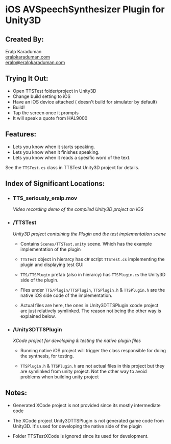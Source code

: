 # iOS AVSpeechSynthesizer Plugin for Unity3D

## Created By:
Eralp Karaduman  
[eralpkaraduman.com](http://eralpkaraduman.com)  
[eralp@eralpkaraduman.com](mailto:eralp@eralpkaraduman.com)

## Trying It Out:

- Open TTSTest folder/project in Unity3D
- Change build setting to iOS
- Have an iOS device attached ( doesn't build for simulator by default)
- Build!
- Tap the screen once it prompts
- It will speak a quote from HAL9000

## Features:

- Lets you know when it starts speaking.
- Lets you know when it finishes speaking.
- Lets you know when it reads a spesific word of the text.

See the `TTSTest.cs` class in TTSTest Unity3D project for details.

## Index of Significant Locations:

- ### TTS_seriously_eralp.mov  
  *Video recording demo of the compiled Unity3D project on iOS*

- ### /TTSTest  
  *Unity3D project containing the Plugin and the test implementation scene*

  - Contains `Scenes/TTSTest.unity` scene. Which has the example implementation of the plugin

  - `TTSTest` object in hierarcy has c# script `TTSTest.cs` implementing the plugin and displaying test GUI

  - `TTS/TTSPlugin` prefab (also in hierarcy) has `TTSPlugin.cs` the Unity3D side of the plugin.

  - Files under `TTS/Plugin/TTSPlugin`, `TTSPlugin.h` & `TTSPlugin.h` are the native iOS side code of the implementation.

  - Actual files are here, the ones in Unity3DTTSPlugin xcode project are just relatively symlinked. The reason not being the other way is explained below.

- ### /Unity3DTTSPlugin
  *XCode project for developing & testing the native plugin files*

  - Running native iOS project will trigger the class responsible for doing the synthesis, for testing.

  - `TTSPlugin.h` & `TTSPlugin.h` are not actual files in this project but they are symlinked from unity project. Not the other way to avoid problems when building unity project


## Notes:

 - Generated XCode project is not provided since its mostly intermediate code

 - The XCode project Unity3DTTSPlugin is not generated game code from Unity3D. It's used for developing the native side of the plugin

 - Folder TTSTestXCode is ignored since its used for development.

